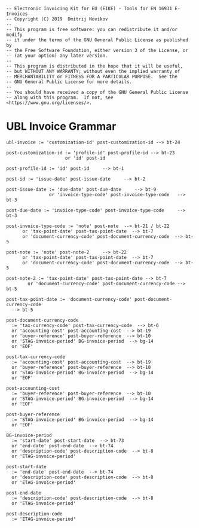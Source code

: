     -- Electronic Invoicing Kit for EU (EIKE) - Tools for EN 16931 E-Invoices
    -- Copyright (C) 2019  Dmitrij Novikov
    --
    -- This program is free software: you can redistribute it and/or modify
    -- it under the terms of the GNU General Public License as published by
    -- the Free Software Foundation, either version 3 of the License, or
    -- (at your option) any later version.
    --
    -- This program is distributed in the hope that it will be useful,
    -- but WITHOUT ANY WARRANTY; without even the implied warranty of
    -- MERCHANTABILITY or FITNESS FOR A PARTICULAR PURPOSE.  See the
    -- GNU General Public License for more details.
    --
    -- You should have received a copy of the GNU General Public License
    -- along with this program.  If not, see <https://www.gnu.org/licenses/>.

# UBL Invoice Grammar

    ubl-invoice := 'customization-id' post-customization-id --> bt-24

    post-customization-id := 'profile-id' post-profile-id --> bt-23
                          or 'id' post-id 

    post-profile-id := 'id' post-id     --> bt-1

    post-id := 'issue-date' post-issue-date     --> bt-2

    post-issue-date := 'due-date' post-due-date     --> bt-9
                    or 'invoice-type-code' post-invoice-type-code   --> bt-3

    post-due-date := 'invoice-type-code' post-invoice-type-code     --> bt-3

    post-invoice-type-code := 'note' post-note  --> bt-21 / bt-22
          or 'tax-point-date' post-tax-point-date  --> bt-7  
          or 'document-currency-code' post-document-currency-code  --> bt-5

    post-note := 'note' post-note-2     --> bt-22
          or 'tax-point-date' post-tax-point-date  --> bt-7 
          or 'document-currency-code' post-document-currency-code  --> bt-5

    post-note-2 := 'tax-point-date' post-tax-point-date --> bt-7
            or 'document-currency-code' post-document-currency-code --> bt-5

    post-tax-point-date := 'document-currency-code' post-document-currency-code
      --> bt-5

    post-document-currency-code 
      := 'tax-currency-code' post-tax-currency-code  --> bt-6
      or 'accounting-cost' post-accounting-cost  --> bt-19
      or 'buyer-reference' post-buyer-reference  --> bt-10
      or 'STAG-invoice-period' BG-invoice-period  --> bg-14
      or 'EOF'

    post-tax-currency-code 
      := 'accounting-cost' post-accounting-cost  --> bt-19
      or 'buyer-reference' post-buyer-reference  --> bt-10
      or 'STAG-invoice-period' BG-invoice-period  --> bg-14
      or 'EOF'

    post-accounting-cost
      := 'buyer-reference' post-buyer-reference  --> bt-10
      or 'STAG-invoice-period' BG-invoice-period  --> bg-14
      or 'EOF'

    post-buyer-reference 
      := 'STAG-invoice-period' BG-invoice-period  --> bg-14
      or 'EOF'

    BG-invoice-period 
      := 'start-date' post-start-date  --> bt-73
      or 'end-date' post-end-date  --> bt-74
      or 'description-code' post-description-code  --> bt-8
      or 'ETAG-invoice-period' 

    post-start-date
      := 'end-date' post-end-date  --> bt-74
      or 'description-code' post-description-code  --> bt-8
      or 'ETAG-invoice-period'

    post-end-date
      := 'description-code' post-description-code  --> bt-8
      or 'ETAG-invoice-period'

    post-description-code
      := 'ETAG-invoice-period'

